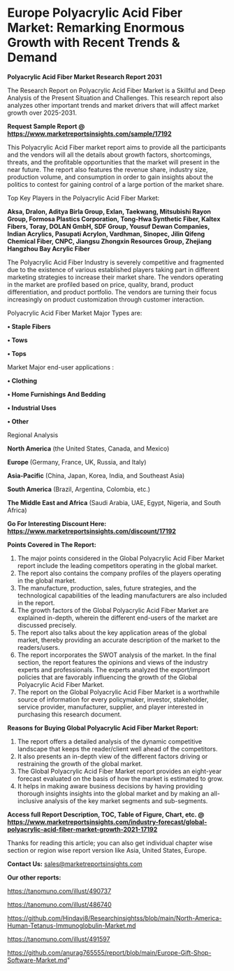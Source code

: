  # Europe Polyacrylic Acid Fiber Market: Remarking Enormous Growth with Recent Trends & Demand

<strong>Polyacrylic Acid Fiber Market Research Report 2031</strong>

The Research Report on Polyacrylic Acid Fiber Market is a Skillful and Deep Analysis of the Present Situation and Challenges. This research report also analyzes other important trends and market drivers that will affect market growth over 2025-2031.

<strong>Request Sample Report @ <a href=https://www.marketreportsinsights.com/sample/17192>https://www.marketreportsinsights.com/sample/17192</a></strong>

This Polyacrylic Acid Fiber market report aims to provide all the participants and the vendors will all the details about growth factors, shortcomings, threats, and the profitable opportunities that the market will present in the near future. The report also features the revenue share, industry size, production volume, and consumption in order to gain insights about the politics to contest for gaining control of a large portion of the market share.

Top Key Players in the Polyacrylic Acid Fiber Market:

<strong>Aksa, Dralon, Aditya Birla Group, Exlan, Taekwang, Mitsubishi Rayon Group, Formosa Plastics Corporation, Tong-Hwa Synthetic Fiber, Kaltex Fibers, Toray, DOLAN GmbH, SDF Group, Yousuf Dewan Companies, Indian Acrylics, Pasupati Acrylon, Vardhman, Sinopec, Jilin Qifeng Chemical Fiber, CNPC, Jiangsu Zhongxin Resources Group, Zhejiang Hangzhou Bay Acrylic Fiber</strong>

The Polyacrylic Acid Fiber Industry is severely competitive and fragmented due to the existence of various established players taking part in different marketing strategies to increase their market share. The vendors operating in the market are profiled based on price, quality, brand, product differentiation, and product portfolio. The vendors are turning their focus increasingly on product customization through customer interaction.

Polyacrylic Acid Fiber Market Major Types are:

<strong>• Staple Fibers

• Tows

• Tops</strong>

Market Major end-user applications :

<strong>• Clothing

• Home Furnishings And Bedding

• Industrial Uses

• Other</strong>

Regional Analysis

</u><strong><b>North America</b></strong> (the United States, Canada, and Mexico)

<strong><b>Europe </b></strong>(Germany, France, UK, Russia, and Italy)

<strong><b>Asia-Pacific</b></strong> (China, Japan, Korea, India, and Southeast Asia)

<strong><b>South America</b></strong> (Brazil, Argentina, Colombia, etc.)

<strong><b>The Middle East and Africa</b></strong> (Saudi Arabia, UAE, Egypt, Nigeria, and South Africa)

<strong>Go For Interesting Discount Here: <a href=https://www.marketreportsinsights.com/discount/17192>https://www.marketreportsinsights.com/discount/17192</a></strong>

<strong>Points Covered in The Report:</strong>
<ol>
  <li>The major points considered in the Global Polyacrylic Acid Fiber Market report include the leading competitors operating in the global market.</li>
  <li>The report also contains the company profiles of the players operating in the global market.</li>
  <li>The manufacture, production, sales, future strategies, and the technological capabilities of the leading manufacturers are also included in the report.</li>
  <li>The growth factors of the Global Polyacrylic Acid Fiber Market are explained in-depth, wherein the different end-users of the market are discussed precisely.</li>
  <li>The report also talks about the key application areas of the global market, thereby providing an accurate description of the market to the readers/users.</li>
  <li>The report incorporates the SWOT analysis of the market. In the final section, the report features the opinions and views of the industry experts and professionals. The experts analyzed the export/import policies that are favorably influencing the growth of the Global Polyacrylic Acid Fiber Market.</li>
  <li>The report on the Global Polyacrylic Acid Fiber Market is a worthwhile source of information for every policymaker, investor, stakeholder, service provider, manufacturer, supplier, and player interested in purchasing this research document.</li>
</ol>
<strong>Reasons for Buying Global Polyacrylic Acid Fiber Market Report:</strong>

<ol>
  <li>The report offers a detailed analysis of the dynamic competitive landscape that keeps the reader/client well ahead of the competitors.</li>
  <li>It also presents an in-depth view of the different factors driving or restraining the growth of the global market.</li>
  <li>The Global Polyacrylic Acid Fiber Market report provides an eight-year forecast evaluated on the basis of how the market is estimated to grow.</li>
  <li>It helps in making aware business decisions by having providing thorough insights insights into the global market and by making an all-inclusive analysis of the key market segments and sub-segments.</li>
</ol>
<strong>Access full Report Description, TOC, Table of Figure, Chart, etc. @ <a href=https://www.marketreportsinsights.com/industry-forecast/global-polyacrylic-acid-fiber-market-growth-2021-17192>https://www.marketreportsinsights.com/industry-forecast/global-polyacrylic-acid-fiber-market-growth-2021-17192</a></strong>


Thanks for reading this article; you can also get individual chapter wise section or region wise report version like Asia, United States, Europe.

<strong>Contact Us:</strong>
sales@marketreportsinsights.com

<strong>Our other reports:</strong>

<a href=https://tanomuno.com/illust/490737>https://tanomuno.com/illust/490737</a>

<a href=https://tanomuno.com/illust/486740>https://tanomuno.com/illust/486740</a>

<a href=https://github.com/Hindavi8/Researchinsightss/blob/main/North-America-Human-Tetanus-Immunoglobulin-Market.md>https://github.com/Hindavi8/Researchinsightss/blob/main/North-America-Human-Tetanus-Immunoglobulin-Market.md</a>

<a href=https://tanomuno.com/illust/491597>https://tanomuno.com/illust/491597</a>

<a href=https://github.com/anurag765555/report/blob/main/Europe-Gift-Shop-Software-Market.md>https://github.com/anurag765555/report/blob/main/Europe-Gift-Shop-Software-Market.md</a>"
